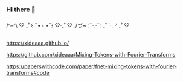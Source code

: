### Hi there 👋
/ᐢ⑅ᐢ\ ♡ ₊˚
꒰ ˶• ༝ •˶꒱ ♡‧₊˚ ♡ ./づ~ :¨·.·¨: ₊˚
`·..·‘ ₊˚ ♡

https://xideaaa.github.io/

https://github.com/xideaaa/Mixing-Tokens-with-Fourier-Transforms

https://paperswithcode.com/paper/fnet-mixing-tokens-with-fourier-transforms#code

<!--
**xideaaa/xideaaa** is a ✨ _special_ ✨ repository because its `README.md` (this file) appears on your GitHub profile.

Here are some ideas to get you started:

- 🔭 I’m currently working on ...
- 🌱 I’m currently learning ...
- 👯 I’m looking to collaborate on ...
- 🤔 I’m looking for help with ...
- 💬 Ask me about ...
- 📫 How to reach me: ...
- 😄 Pronouns: ...
- ⚡ Fun fact: ...
-->
